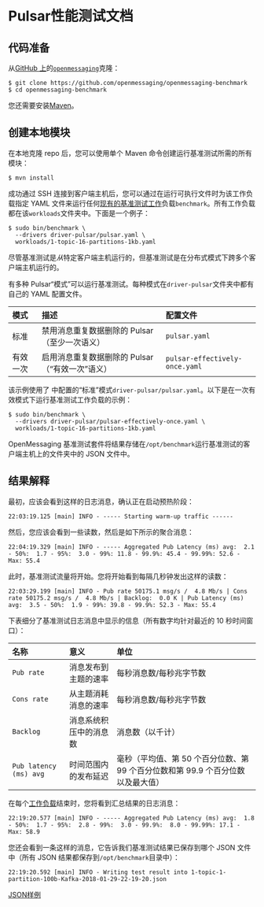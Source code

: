 # Pulsar性能测试文档
## 代码准备

从[GitHub 上](https://github.com/)的[`openmessaging`](https://github.com/openmessaging)克隆：

```
$ git clone https://github.com/openmessaging/openmessaging-benchmark
$ cd openmessaging-benchmark
```

您还需要安装[Maven](https://maven.apache.org/install.html)。

## 创建本地模块

在本地克隆 repo 后，您可以使用单个 Maven 命令创建运行基准测试所需的所有模块：

```
$ mvn install
```

成功通过 SSH 连接到客户端主机后，您可以通过在运行可执行文件时为该工作负载指定 YAML 文件来运行任何[现有的基准测试工作](http://openmessaging.cloud/docs/benchmarks/#benchmarking-workloads)负载`benchmark`。所有工作负载都在该`workloads`文件夹中。下面是一个例子：

```
$ sudo bin/benchmark \
  --drivers driver-pulsar/pulsar.yaml \
  workloads/1-topic-16-partitions-1kb.yaml
```

尽管基准测试是*从*特定客户端主机运行的，但基准测试是在分布式模式下跨多个客户端主机运行的。

有多种 Pulsar“模式”可以运行基准测试。每种模式在`driver-pulsar`文件夹中都有自己的 YAML 配置文件。

| 模式     | 描述                                            | 配置文件                       |
| :------- | :---------------------------------------------- | :----------------------------- |
| 标准     | 禁用消息重复数据删除的 Pulsar（至少一次语义）   | `pulsar.yaml`                  |
| 有效一次 | 启用消息重复数据删除的 Pulsar（“有效一次”语义） | `pulsar-effectively-once.yaml` |

该示例使用了 中配置的“标准”模式`driver-pulsar/pulsar.yaml`。以下是在一次有效模式下运行基准测试工作负载的示例：

```
$ sudo bin/benchmark \
  --drivers driver-pulsar/pulsar-effectively-once.yaml \
  workloads/1-topic-16-partitions-1kb.yaml
```

OpenMessaging 基准测试套件将结果存储在`/opt/benchmark`运行基准测试的客户端主机上的文件夹中的 JSON 文件中。

## 结果解释

最初，应该会看到这样的日志消息，确认正在启动预热阶段：

```
22:03:19.125 [main] INFO - ----- Starting warm-up traffic ------
```

然后，您应该会看到一些读数，然后是如下所示的聚合消息：

```
22:04:19.329 [main] INFO - ----- Aggregated Pub Latency (ms) avg:  2.1 - 50%:  1.7 - 95%:  3.0 - 99%: 11.8 - 99.9%: 45.4 - 99.99%: 52.6 - Max: 55.4
```

此时，基准测试流量将开始。您将开始看到每隔几秒钟发出这样的读数：

```
22:03:29.199 [main] INFO - Pub rate 50175.1 msg/s /  4.8 Mb/s | Cons rate 50175.2 msg/s /  4.8 Mb/s | Backlog:  0.0 K | Pub Latency (ms) avg:  3.5 - 50%:  1.9 - 99%: 39.8 - 99.9%: 52.3 - Max: 55.4
```

下表细分了基准测试日志消息中显示的信息（所有数字均针对最近的 10 秒时间窗口）：

| 名称                   | 意义                   | 单位                                                         |
| :--------------------- | :--------------------- | :----------------------------------------------------------- |
| `Pub rate`             | 消息发布到主题的速率   | 每秒消息数/每秒兆字节数                                      |
| `Cons rate`            | 从主题消耗消息的速率   | 每秒消息数/每秒兆字节数                                      |
| `Backlog`              | 消息系统积压中的消息数 | 消息数（以千计）                                             |
| `Pub latency (ms) avg` | 时间范围内的发布延迟   | 毫秒（平均值、第 50 个百分位数、第 99 个百分位数和第 99.9 个百分位数以及最大值） |

在每个[工作负载](http://openmessaging.cloud/docs/benchmarks/#benchmarking-workloads)结束时，您将看到汇总结果的日志消息：

```
22:19:20.577 [main] INFO - ----- Aggregated Pub Latency (ms) avg:  1.8 - 50%:  1.7 - 95%:  2.8 - 99%:  3.0 - 99.9%:  8.0 - 99.99%: 17.1 - Max: 58.9
```

您还会看到一条这样的消息，它告诉我们基准测试结果已保存到哪个 JSON 文件中（所有 JSON 结果都保存到`/opt/benchmark`目录中）：

```
22:19:20.592 [main] INFO - Writing test result into 1-topic-1-partition-100b-Kafka-2018-01-29-22-19-20.json
```

 [JSON样例](./assets/1-topic-1-partition-100b-Kafka-2018-01-29-22-19-20.json) 